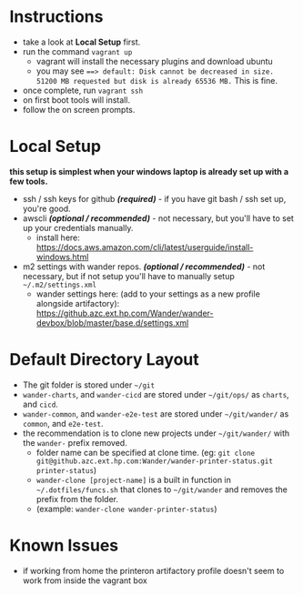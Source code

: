 # Instructions #
- take a look at **Local Setup** first.
- run the command `vagrant up`
  - vagrant will install the necessary plugins and download ubuntu
  - you may see `==> default: Disk cannot be decreased in size. 51200 MB requested but disk is already 65536 MB.` This is fine. 
- once complete, run `vagrant ssh`
- on first boot tools will install. 
- follow the on screen prompts.

# Local Setup #
**this setup is simplest when your windows laptop is already set up with a few tools.**
- ssh / ssh keys for github ***(required)*** - if you have git bash / ssh set up, you're good.
- awscli ***(optional / recommended)*** - not necessary, but you'll have to set up your credentials manually.
  - install here: https://docs.aws.amazon.com/cli/latest/userguide/install-windows.html
- m2 settings with wander repos. ***(optional / recommended)*** - not necessary, but if not setup you'll have to manually setup `~/.m2/settings.xml`
  - wander settings here: (add to your settings as a new profile alongside artifactory): https://github.azc.ext.hp.com/Wander/wander-devbox/blob/master/base.d/settings.xml

# Default Directory Layout #
- The git folder is stored under `~/git`
- `wander-charts`, and `wander-cicd` are stored under `~/git/ops/` as `charts`, and `cicd`.
- `wander-common`, and `wander-e2e-test` are stored under `~/git/wander/` as `common`, and `e2e-test`.
- the recommendation is to clone new projects under `~/git/wander/` with the `wander-` prefix removed.
  - folder name can be specified at clone time. (eg: `git clone git@github.azc.ext.hp.com:Wander/wander-printer-status.git printer-status`)
  - `wander-clone [project-name]` is a built in function in `~/.dotfiles/funcs.sh` that clones to `~/git/wander` and removes the prefix from the folder. 
  - (example: `wander-clone wander-printer-status`)

# Known Issues #
- if working from home the printeron artifactory profile doesn't seem to work from inside the vagrant box